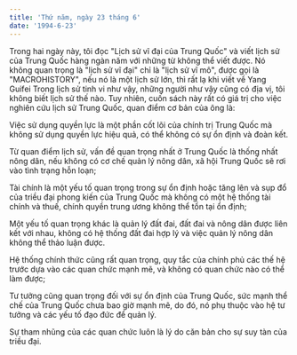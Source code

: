 ```yaml
---
title: 'Thứ năm, ngày 23 tháng 6'
date: '1994-6-23'
---
```


Trong hai ngày này, tôi đọc "Lịch sử vĩ đại của Trung Quốc" và viết lịch sử của Trung Quốc hàng ngàn năm với những từ không thể viết được. Nó không quan trọng là "lịch sử vĩ đại" chỉ là "lịch sử vĩ mô", được gọi là "MACROHISTORY", nếu nó là một lịch sử lớn, thì rất lạ khi viết về Yang Guifei Trong lịch sử tinh vi như vậy, những người như vậy cũng có địa vị, tôi không biết lịch sử thế nào. Tuy nhiên, cuốn sách này rất có giá trị cho việc nghiên cứu lịch sử Trung Quốc, quan điểm cơ bản của ông là:

Việc sử dụng quyền lực là một phần cốt lõi của chính trị Trung Quốc mà không sử dụng quyền lực hiệu quả, có thể không có sự ổn định và đoàn kết.

Từ quan điểm lịch sử, vấn đề quan trọng nhất ở Trung Quốc là thống nhất nông dân, nếu không có cơ chế quản lý nông dân, xã hội Trung Quốc sẽ rơi vào tình trạng hỗn loạn;

Tài chính là một yếu tố quan trọng trong sự ổn định hoặc tăng lên và sụp đổ của triều đại phong kiến ​​của Trung Quốc mà không có một hệ thống tài chính và thuế, chính quyền trung ương không thể tồn tại ổn định;

Một yếu tố quan trọng khác là quản lý đất đai, đất đai và nông dân được liên kết với nhau, không có hệ thống đất đai hợp lý và việc quản lý nông dân không thể thảo luận được.

Hệ thống chính thức cũng rất quan trọng, quy tắc của chính phủ các thế hệ trước dựa vào các quan chức mạnh mẽ, và không có quan chức nào có thể làm được;

Tư tưởng cũng quan trọng đối với sự ổn định của Trung Quốc, sức mạnh thể chế của Trung Quốc chưa bao giờ mạnh mẽ, do đó, nó phụ thuộc vào hệ tư tưởng và các yếu tố đạo đức để quản lý.

Sự tham nhũng của các quan chức luôn là lý do căn bản cho sự suy tàn của triều đại.

